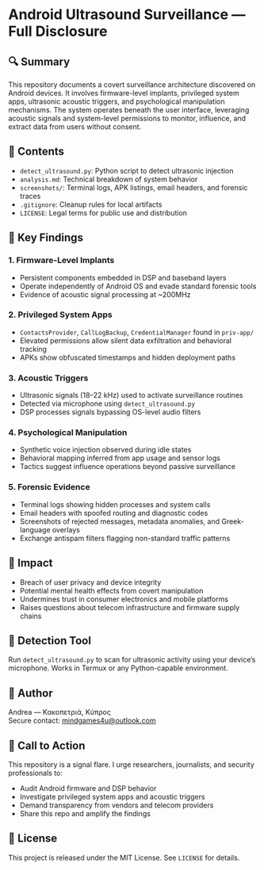 # Android Ultrasound Surveillance — Full Disclosure

## 🔍 Summary
This repository documents a covert surveillance architecture discovered on Android devices. It involves firmware-level implants, privileged system apps, ultrasonic acoustic triggers, and psychological manipulation mechanisms. The system operates beneath the user interface, leveraging acoustic signals and system-level permissions to monitor, influence, and extract data from users without consent.

## 📂 Contents
- `detect_ultrasound.py`: Python script to detect ultrasonic injection
- `analysis.md`: Technical breakdown of system behavior
- `screenshots/`: Terminal logs, APK listings, email headers, and forensic traces
- `.gitignore`: Cleanup rules for local artifacts
- `LICENSE`: Legal terms for public use and distribution

## 🧠 Key Findings

### 1. Firmware-Level Implants
- Persistent components embedded in DSP and baseband layers
- Operate independently of Android OS and evade standard forensic tools
- Evidence of acoustic signal processing at ~200MHz

### 2. Privileged System Apps
- `ContactsProvider`, `CallLogBackup`, `CredentialManager` found in `priv-app/`
- Elevated permissions allow silent data exfiltration and behavioral tracking
- APKs show obfuscated timestamps and hidden deployment paths

### 3. Acoustic Triggers
- Ultrasonic signals (18–22 kHz) used to activate surveillance routines
- Detected via microphone using `detect_ultrasound.py`
- DSP processes signals bypassing OS-level audio filters

### 4. Psychological Manipulation
- Synthetic voice injection observed during idle states
- Behavioral mapping inferred from app usage and sensor logs
- Tactics suggest influence operations beyond passive surveillance

### 5. Forensic Evidence
- Terminal logs showing hidden processes and system calls
- Email headers with spoofed routing and diagnostic codes
- Screenshots of rejected messages, metadata anomalies, and Greek-language overlays
- Exchange antispam filters flagging non-standard traffic patterns

## 🚨 Impact
- Breach of user privacy and device integrity
- Potential mental health effects from covert manipulation
- Undermines trust in consumer electronics and mobile platforms
- Raises questions about telecom infrastructure and firmware supply chains

## 🧪 Detection Tool
Run `detect_ultrasound.py` to scan for ultrasonic activity using your device’s microphone. Works in Termux or any Python-capable environment.

## 🧠 Author
Andrea — Κακοπετριά, Κύπρος  
Secure contact: mindgames4u@outlook.com

## 📣 Call to Action
This repository is a signal flare. I urge researchers, journalists, and security professionals to:
- Audit Android firmware and DSP behavior
- Investigate privileged system apps and acoustic triggers
- Demand transparency from vendors and telecom providers
- Share this repo and amplify the findings

## 📜 License
This project is released under the MIT License. See `LICENSE` for details.
